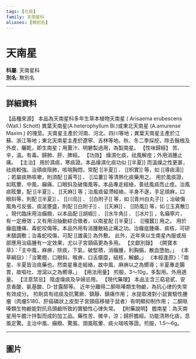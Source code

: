 ```yaml
---
tags: [化痰]
family: 天南星科
aliases: [無別名]
---
```


# 天南星

**科屬**: 天南星科  
**別名**: 無別名  

---

## 詳細資料
【品種來源】
本品為天南星科多年生草本植物天南星 (
Arisaema erubescens
(Wall.) Schott) 異葉天南星(A.heterophyllum Bl.)或東北天南星 (A.amurense Maxim.) 的塊莖。天南星主產於河南、河北、四川等地；異葉天南星主產於江蘇、浙江等地；東北天南星主產於遼寧、吉林等地。秋、冬二季採挖，除去鬚根及外皮，曬乾，即生南星；用薑汁、明礬製過用，為製南星。
【性味歸經】
苦、辛，溫。有毒。歸肺、肝、脾經。
【功效】
燥濕化痰，祛風解痙；外用消腫止痛。
【主治】
用於濕痰，寒痰證。本品燥濕化痰功似 [[半夏]] 而溫燥之性更甚，祛痰較強。治頑痰阻肺，咳喘胸悶，常配 [[半夏]] 、 [[枳實]] 等，如 [[導痰湯]] ；若屬痰熱咳嗽，則須配 [[黃芩]] 、 [[瓜蔞]] 等清熱化痰藥用之。
用於風痰證，如眩暈、中風，癲痛、口眼斜及破傷風等。本品專走經絡，善祛風痰而止痙。治風痰眩暈，配 [[半夏]] 、 [[天麻]] 等；治風痰留滯經絡，半身不遂，手足頑麻，口眼斜等，則配 [[半夏]] 、 [[川烏]] 、 [[白附子]] 等，如 [[青州白丸子]] ；治破傷風角弓反張，痰涎壅盛，則配 [[白附子]] 、 [[天麻]] 、 [[防風]] 等，如 [[玉真散]] 。現代臨床用治癲癇，以本品配 [[胡椒]] 、 [[水牛角]] 、 [[冰片]] ，名癲寧片，有一定療效；又有用治抽動綜合徵者，以南星配 [[半夏]] 、 [[殭蠶]] 用之。
用於癰疽腫痛、毒蛇咬傷等。本品外用有消腫散結止痛之功。治癰疽腫痛、痰核，可研末醋調敷；治毒蛇咬傷，可配 [[雄黃]] 為外敷。
此外，近年來以生南星內服或局部應用治癌腫有一定效果，尤以子宮頸癌更為多用。
【文獻別錄】
《開寶本草》：「主中風，麻痹，除痰，下氣，破堅積，消癰腫，利胸膈，散血墮胎。」
《本草綱目》：「治驚癇，口眼斜，喉痹，口舌瘡糜，結核，解顱。」
《本經逢原》：「南星、半夏皆治痰藥也。然南星專走經絡，故中風、麻痹以之為嚮導；半夏專走腸胃，故嘔吐、泄瀉以之為嚮導。」
【用法用量】
煎服，3～10g，多製用。外用適量。
【注意禁忌】
陰虛燥痰及孕婦忌用。
【現代藥理】
本品主含三萜皂甙、安息香酸、氨基酸、D-甘露醇等。
近年分離得二酮哌嗪類生物鹼，為抗心律的失常有效成分。
煎劑具有祛痰及抗驚厥、鎮靜、鎮痛作用；
水提取液對小鼠實驗性腫瘤（肉瘤S180、肝癌磷狀上皮型子宮頸癌移植于鼠者）有明顯抑制作用；
二酮哌嗪類生物鹼能對抗烏頭鹼所致的實驗性心律失常。
【附藥說明】
膽南星：為天南星用牛膽汁拌製而成的加工品。藥性苦、微辛，涼；歸肝膽經。功能清熱化痰，息風定驚。主治中風、癲癇、驚風、頭風眩暈、痰火喘咳等證。煎服，1.5～6g。

---

## 圖片
